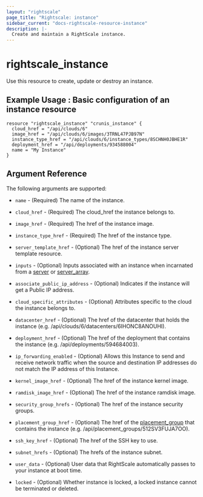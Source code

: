 ```yaml
---
layout: "rightscale"
page_title: "Rightscale: instance"
sidebar_current: "docs-rightscale-resource-instance"
description: |-
  Create and maintain a RightScale instance.
---
```


# rightscale_instance

Use this resource to create, update or destroy an instance.

## Example Usage : Basic configuration of an instance resource

```hcl
resource "rightscale_instance" "crunis_instance" {
  cloud_href = "/api/clouds/6"
  image_href = "/api/clouds/6/images/3TRNL47PJB97N"
  instance_type_href = "/api/clouds/6/instance_types/8SCHNH0JBHE1R"
  deployment_href = "/api/deployments/934588004"
  name = "My Instance"
}
```

## Argument Reference

The following arguments are supported:

 * `name` - (Required) The name of the instance.

 * `cloud_href` - (Required) The cloud_href the instance belongs to.

 * `image_href` - (Required) The href of the instance image.

 * `instance_type_href` - (Required) The href of the instance type.

 * `server_template_href` - (Optional) The href of the instance server template resource.

 * `inputs` - (Optional) Inputs associated with an instance when incarnated from a [server](https://github.com/rightscale/terraform-provider-rightscale/blob/master/rightscale/website/docs/r/cm_server.markdown) or [server_array](https://github.com/rightscale/terraform-provider-rightscale/blob/master/rightscale/website/docs/r/cm_server_array.markdown).

 * `associate_public_ip_address` - (Optional) Indicates if the instance will get a Public IP address.

 * `cloud_specific_attributes` - (Optional) Attributes specific to the cloud the instance belongs to.

* `datacenter_href` - (Optional) The href of the datacenter that holds the instance (e.g. /api/clouds/6/datacenters/6IHONC8ANOUHI).

* `deployment_href` - (Optional) The href of the deployment that contains the instance (e.g. /api/deployments/594684003).

* `ip_forwarding_enabled` - (Optional) Allows this Instance to send and receive network traffic when the source and destination IP addresses do not match the IP address of this Instance.

* `kernel_image_href` - (Optional) The href of the instance kernel image.

* `ramdisk_image_href` - (Optional) The href of the instance ramdisk image.

* `security_group_hrefs` - (Optional) The href of the instance security groups.

* `placement_group_href` - (Optional) The href of the [placement_group](http://docs.rightscale.com/cm/dashboard/clouds/aws/ec2_placement_groups.html) that contains the instance (e.g. /api/placement_groups/512SV3FUJA7OO).

* `ssh_key_href` - (Optional) The href of the SSH key to use.

* `subnet_hrefs` - (Optional) The hrefs of the instance subnet.

* `user_data` - (Optional) User data that RightScale automatically passes to your instance at boot time.

* `locked` - (Optional)  Whether instance is locked, a locked instance cannot be terminated or deleted.

